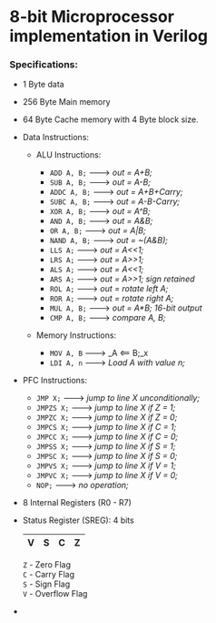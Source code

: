 # 8-bit Microprocessor implementation in Verilog

### Specifications:
*   1 Byte data
*   256 Byte Main memory
*   64 Byte Cache memory with 4 Byte block size.
*   Data Instructions:
    *   ALU Instructions:
        *   `ADD A, B;` ---> _out = A+B;_
        *   `SUB A, B;`  ---> _out = A-B;_
        *   `ADDC A, B;` ---> _out = A+B+Carry;_
        *   `SUBC A, B;` ---> _out = A-B-Carry;_
        *   `XOR A, B;` ---> _out = A^B;_
        *   `AND A, B;` ---> _out = A&B;_
        *   `OR A, B;` ---> _out = A|B;_
        *   `NAND A, B;` ---> _out = ~(A&B);_
        *   `LLS A;` ---> _out = A<<1;_
        *   `LRS A;` ---> _out = A>>1;_
        *   `ALS A;` ---> _out = A<<1;_
        *   `ARS A;` ---> _out = A>>1; sign retained_
        *   `ROL A;` ---> _out = rotate left A;_
        *   `ROR A;` ---> _out = rotate right A;_
        *   `MUL A, B;` ---> _out = A*B; 16-bit output_
        *   `CMP A, B;` ---> _compare A, B;_

    *   Memory Instructions:
        *   `MOV A, B` ---> _A <== B;_x
        *   `LDI A, n` ---> _Load A with value n;_
*   PFC Instructions:
    *   `JMP X;` ---> _jump to line X unconditionally;_
    *   `JMPZS X;` ---> _jump to line X if Z = 1;_
    *   `JMPZC X;` ---> _jump to line X if Z = 0;_
    *   `JMPCS X;` ---> _jump to line X if C = 1;_
    *   `JMPCC X;` ---> _jump to line X if C = 0;_
    *   `JMPSS X;` ---> _jump to line X if S = 1;_
    *   `JMPSC X;` ---> _jump to line X if S = 0;_
    *   `JMPVS X;` ---> _jump to line X if V = 1;_
    *   `JMPVC X;` ---> _jump to line X if V = 0;_
    *   `NOP;` ---> _no operation;_
*   8 Internal Registers (R0 - R7)
*   Status Register (SREG): 4 bits

    |V|S|C|Z|
    |---|---|---|---|

    `Z` - Zero Flag  
    `C` - Carry Flag  
    `S` - Sign Flag  
    `V` - Overflow Flag  
*   
